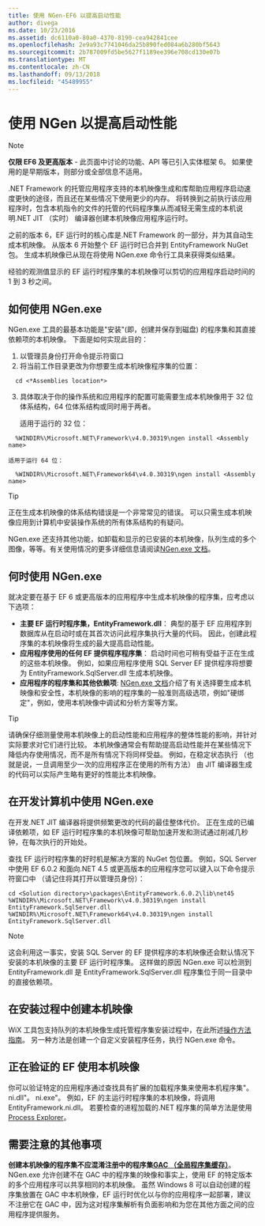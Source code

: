 ```yaml
---
title: 使用 NGen-EF6 以提高启动性能
author: divega
ms.date: 10/23/2016
ms.assetid: dc6110a0-80a0-4370-8190-cea942841cee
ms.openlocfilehash: 2e9a93c7741046da25b890fed084a6b280bf5643
ms.sourcegitcommit: 2b787009fd5be5627f1189ee396e708cd130e07b
ms.translationtype: MT
ms.contentlocale: zh-CN
ms.lasthandoff: 09/13/2018
ms.locfileid: "45489955"
---
```

# <a name="improving-startup-performance-with-ngen"></a>使用 NGen 以提高启动性能
> [!NOTE]
> **仅限 EF6 及更高版本** - 此页面中讨论的功能、API 等已引入实体框架 6。 如果使用的是早期版本，则部分或全部信息不适用。  

.NET Framework 的托管应用程序支持的本机映像生成和库帮助应用程序启动速度更快的途径，而且还在某些情况下使用更少的内存。 将转换到之前执行该应用程序时，包含本机指令的文件的托管的代码程序集从而减轻无需生成的本机说明.NET JIT （实时） 编译器创建本机映像应用程序运行时。  

之前的版本 6，EF 运行时的核心库是.NET Framework 的一部分，并为其自动生成本机映像。 从版本 6 开始整个 EF 运行时已合并到 EntityFramework NuGet 包。 生成本机映像已从现在将使用 NGen.exe 命令行工具来获得类似结果。  

经验的观测值显示的 EF 运行时程序集的本机映像可以剪切的应用程序启动时间的 1 到 3 秒之间。  

## <a name="how-to-use-ngenexe"></a>如何使用 NGen.exe  

NGen.exe 工具的最基本功能是"安装"(即，创建并保存到磁盘) 的程序集和其直接依赖项的本机映像。 下面是如何实现此目的：  

1. 以管理员身份打开命令提示符窗口  
2. 将当前工作目录更改为你想要生成本机映像程序集的位置：  

  ``` console
    cd <*Assemblies location*>  
  ```
3. 具体取决于你的操作系统和应用程序的配置可能需要生成本机映像用于 32 位体系结构，64 位体系结构或同时用于两者。  

    适用于运行的 32 位：  
  ``` console
    %WINDIR%\Microsoft.NET\Framework\v4.0.30319\ngen install <Assembly name>  
  ```
    适用于运行 64 位：
  ``` console
    %WINDIR%\Microsoft.NET\Framework64\v4.0.30319\ngen install <Assembly name>  
  ```

> [!TIP]
> 正在生成本机映像的体系结构错误是一个非常常见的错误。 可以只需生成本机映像应用到计算机中安装操作系统的所有体系结构的有疑问。  

NGen.exe 还支持其他功能，如卸载和显示的已安装的本机映像，队列生成的多个图像，等等。有关使用情况的更多详细信息请阅读[NGen.exe 文档](https://msdn.microsoft.com/library/6t9t5wcf.aspx)。  

## <a name="when-to-use-ngenexe"></a>何时使用 NGen.exe  

就决定要在基于 EF 6 或更高版本的应用程序中生成本机映像的程序集，应考虑以下选项：  

- **主要 EF 运行时程序集，EntityFramework.dll**： 典型的基于 EF 应用程序到数据库从在启动时或在其首次访问此程序集执行大量的代码。 因此，创建此程序集的本机映像将生成的最大提高启动性能。  
- **应用程序使用的任何 EF 提供程序程序集**： 启动时间也可稍有受益于正在生成的这些本机映像。 例如，如果应用程序使用 SQL Server EF 提供程序将想要为 EntityFramework.SqlServer.dll 生成本机映像。  
- **应用程序的程序集和其他依赖项**: [NGen.exe 文档](https://msdn.microsoft.com/library/6t9t5wcf.aspx)介绍了有关选择要生成本机映像和安全性，本机映像的影响的程序集的一般准则高级选项，例如"硬绑定"，例如，使用本机映像中调试和分析方案等方案。  

> [!TIP]
> 请确保仔细测量使用本机映像上的启动性能和应用程序的整体性能的影响，并针对实际要求对它们进行比较。 本机映像通常会有帮助提高启动性能并在某些情况下降低内存使用情况，而不是所有情况下将同样受益。 例如，在稳定状态执行 （也就是说，一旦调用至少一次的应用程序正在使用的所有方法） 由 JIT 编译器生成的代码可以实际产生略有更好的性能比本机映像。  

## <a name="using-ngenexe-in-a-development-machine"></a>在开发计算机中使用 NGen.exe  

在开发.NET JIT 编译器将提供频繁更改的代码的最佳整体代价。 正在生成的已编译依赖项，如 EF 运行时程序集的本机映像可帮助加速开发和测试通过削减几秒钟，在每次执行的开始处。  

查找 EF 运行时程序集的好时机是解决方案的 NuGet 包位置。 例如，SQL Server 中使用 EF 6.0.2 和面向.NET 4.5 或更高版本的应用程序您可以键入以下命令提示符窗口中 （请记住将其打开以管理员身份）：  

``` console
cd <Solution directory>\packages\EntityFramework.6.0.2\lib\net45
%WINDIR%\Microsoft.NET\Framework\v4.0.30319\ngen install EntityFramework.SqlServer.dll
%WINDIR%\Microsoft.NET\Framework64\v4.0.30319\ngen install EntityFramework.SqlServer.dll
```  

> [!NOTE]
> 这会利用这一事实，安装 SQL Server 的 EF 提供程序的本机映像还会默认情况下安装的本机映像的主要 EF 运行时程序集。 这样做的原因 NGen.exe 可以检测到 EntityFramework.dll 是 EntityFramework.SqlServer.dll 程序集位于同一目录中的直接依赖项。  

## <a name="creating-native-images-during-setup"></a>在安装过程中创建本机映像  

WiX 工具包支持队列的本机映像生成托管程序集安装过程中，在此所述[操作方法指南](http://wixtoolset.org/documentation/manual/v3/howtos/files_and_registry/ngen_managed_assemblies.html)。 另一种方法是创建一个自定义安装程序任务，执行 NGen.exe 命令。  

## <a name="verifying-that-native-images-are-being-used-for-ef"></a>正在验证的 EF 使用本机映像  

你可以验证特定的应用程序通过查找具有扩展的加载程序集来使用本机程序集"。 ni.dll"。 ni.exe"。 例如，EF 的主运行时程序集的本机映像，将调用 EntityFramework.ni.dll。 若要检查的进程加载的.NET 程序集的简单方法是使用[Process Explorer](https://technet.microsoft.com/sysinternals/bb896653)。  

## <a name="other-things-to-be-aware-of"></a>需要注意的其他事项  

**创建本机映像的程序集不应混淆注册中的程序集[GAC （全局程序集缓存）](https://msdn.microsoft.com/library/yf1d93sz.aspx)**。 NGen.exe 允许创建不在 GAC 中的程序集的映像和事实上，使用 EF 的特定版本的多个应用程序可以共享相同的本机映像。 虽然 Windows 8 可以自动创建的程序集放置在 GAC 中本机映像，EF 运行时优化以与你的应用程序一起部署，建议不注册它在 GAC 中，因为这对程序集解析有负面影响和为您在其他方面之间的应用程序提供服务。  

